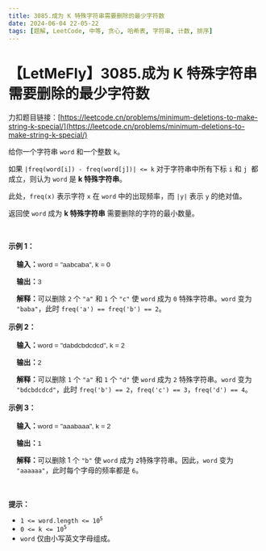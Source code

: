```yaml
---
title: 3085.成为 K 特殊字符串需要删除的最少字符数
date: 2024-06-04 22-05-22
tags: [题解, LeetCode, 中等, 贪心, 哈希表, 字符串, 计数, 排序]
---
```


# 【LetMeFly】3085.成为 K 特殊字符串需要删除的最少字符数

力扣题目链接：[https://leetcode.cn/problems/minimum-deletions-to-make-string-k-special/](https://leetcode.cn/problems/minimum-deletions-to-make-string-k-special/)

<p>给你一个字符串 <code>word</code> 和一个整数 <code>k</code>。</p>

<p>如果&nbsp;<code>|freq(word[i]) - freq(word[j])| &lt;= k</code> 对于字符串中所有下标 <code>i</code> 和 <code>j</code>&nbsp; 都成立，则认为 <code>word</code> 是 <strong>k 特殊字符串</strong>。</p>

<p>此处，<code>freq(x)</code> 表示字符 <code>x</code> 在 <code>word</code> 中的<span data-keyword="frequency-letter">出现频率</span>，而 <code>|y|</code> 表示 <code>y</code> 的绝对值。</p>

<p>返回使 <code>word</code> 成为 <strong>k 特殊字符串</strong> 需要删除的字符的最小数量。</p>

<p>&nbsp;</p>

<p><strong class="example">示例 1：</strong></p>

<div class="example-block" style="border-color: var(--border-tertiary); border-left-width: 2px; color: var(--text-secondary); font-size: .875rem; margin-bottom: 1rem; margin-top: 1rem; overflow: visible; padding-left: 1rem;">
<p><strong>输入：</strong><span class="example-io" style="font-family: Menlo,sans-serif; font-size: 0.85rem;">word = "aabcaba", k = 0</span></p>

<p><strong>输出：</strong><span class="example-io" style="font-family: Menlo,sans-serif; font-size: 0.85rem;">3</span></p>

<p><strong>解释：</strong>可以删除 <code>2</code> 个 <code>"a"</code> 和 <code>1</code> 个 <code>"c"</code> 使 <code>word</code> 成为 <code>0</code> 特殊字符串。<code>word</code> 变为 <code>"baba"</code>，此时 <code>freq('a') == freq('b') == 2</code>。</p>
</div>

<p><strong class="example">示例 2：</strong></p>

<div class="example-block" style="border-color: var(--border-tertiary); border-left-width: 2px; color: var(--text-secondary); font-size: .875rem; margin-bottom: 1rem; margin-top: 1rem; overflow: visible; padding-left: 1rem;">
<p><strong>输入：</strong><span class="example-io" style="font-family: Menlo,sans-serif; font-size: 0.85rem;">word = "dabdcbdcdcd", k = 2</span></p>

<p><strong>输出：</strong><span class="example-io" style="font-family: Menlo,sans-serif; font-size: 0.85rem;">2</span></p>

<p><strong>解释：</strong>可以删除 <code>1</code> 个 <code>"a"</code> 和 <code>1</code> 个 <code>"d"</code> 使 <code>word</code> 成为 <code>2</code> 特殊字符串。<code>word</code> 变为 <code>"bdcbdcdcd"</code>，此时 <code>freq('b') == 2</code>，<code>freq('c') == 3</code>，<code>freq('d') == 4</code>。</p>
</div>

<p><strong class="example">示例 3：</strong></p>

<div class="example-block" style="border-color: var(--border-tertiary); border-left-width: 2px; color: var(--text-secondary); font-size: .875rem; margin-bottom: 1rem; margin-top: 1rem; overflow: visible; padding-left: 1rem;">
<p><strong>输入：</strong><span class="example-io" style="font-family: Menlo,sans-serif; font-size: 0.85rem;">word = "aaabaaa", k = 2</span></p>

<p><strong>输出：</strong><span class="example-io" style="font-family: Menlo,sans-serif; font-size: 0.85rem;">1</span></p>

<p><strong>解释：</strong>可以删除<strong> </strong>1 个 <code>"b"</code> 使 <code>word</code> 成为 <code>2</code>特殊字符串。因此，<code>word</code> 变为 <code>"aaaaaa"</code>，此时每个字母的频率都是 <code>6</code>。</p>
</div>

<p>&nbsp;</p>

<p><strong>提示：</strong></p>

<ul>
	<li><code>1 &lt;= word.length &lt;= 10<sup>5</sup></code></li>
	<li><code>0 &lt;= k &lt;= 10<sup>5</sup></code></li>
	<li><code>word</code> 仅由小写英文字母组成。</li>
</ul>


    